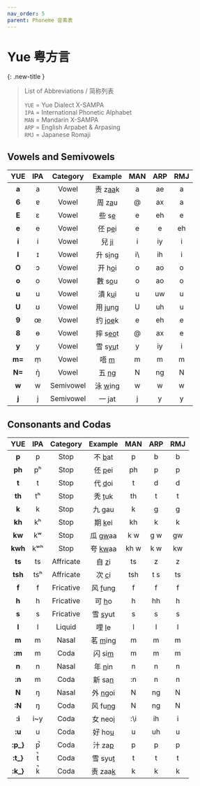 ```yaml
---
nav_order: 5
parent: Phoneme 音素表
---
```

# Yue 粤方言

{: .new-title }
> List of Abbreviations / 简称列表
>
> `YUE` = Yue Dialect X-SAMPA  
> `IPA` = International Phonetic Alphabet  
> `MAN` = Mandarin X-SAMPA  
> `ARP` = English Arpabet & Arpasing  
> `RMJ` = Japanese Romaji  

## Vowels and Semivowels

|YUE|IPA|Category|Example|MAN|ARP|RMJ|
|:----:|:----:|:----:|:----:|:----:|:----:|:----:|
|**a**|a|Vowel|责 z<u>aa</u>k|a|ae|a|
|**6**|ɐ|Vowel|周 z<u>a</u>u|@|ax|a|
|**E**|ɛ|Vowel|些 s<u>e</u>|e|eh|e|
|**e**|e|Vowel|伾 p<u>e</u>i|e|e|eh|
|**i**|i|Vowel|兒 j<u>i</u>|i|iy|i|
|**I**|ɪ|Vowel|升 s<u>i</u>ng|i\\ |ih|i|
|**O**|ɔ|Vowel|开 h<u>o</u>i|o|ao|o|
|**o**|o|Vowel|數 s<u>o</u>u|o|ao|o|
|**u**|u|Vowel|潰 k<u>u</u>i|u|uw|u|
|**U**|ʊ|Vowel|用 j<u>u</u>ng|U|uh|u|
|**9**|œ|Vowel|约 j<u>oe</u>k|e|eh|e|
|**8**|ɵ|Vowel|摔 s<u>eo</u>t|@|ax|e|
|**y**|y|Vowel|雪 s<u>yu</u>t|y|iy|i|
|**m=**|m̩|Vowel|唔 <u>m</u>|m|m|m|
|**N=**|ŋ̍|Vowel|五 <u>ng</u>|N|ng|N|
|**w**|w|Semivowel|泳 <u>w</u>ing|w|w|w|
|**j**|j|Semivowel|一 <u>j</u>at|j|y|y|

## Consonants and Codas

|YUE|IPA|Category|Example|MAN|ARP|RMJ|
|:----:|:----:|:----:|:----:|:----:|:----:|:----:|
|**p**|p|Stop|不 <u>b</u>at|p|b|b|
|**ph**|pʰ|Stop|伾 <u>p</u>ei|ph|p|p|
|**t**|t|Stop|代 <u>d</u>oi|t|d|d|
|**th**|tʰ|Stop|秃 <u>t</u>uk|th|t|t|
|**k**|k|Stop|九 <u>g</u>au|k|g|g|
|**kh**|kʰ|Stop|期 <u>k</u>ei|kh|k|k|
|**kw**|kʷ|Stop|瓜 <u>gw</u>aa|k w|g w|gw|
|**kwh**|kʷʰ|Stop|夸 <u>kw</u>aa|kh w|k w|kw|
|**ts**|ts|Affricate|自 <u>z</u>i|ts|z|z|
|**tsh**|tsʰ|Affricate|次 <u>c</u>i|tsh|t s|ts|
|**f**|f|Fricative|风 <u>f</u>ung|f|f|f|
|**h**|h|Fricative|可 <u>h</u>o|h|hh|h|
|**s**|s|Fricative|雪 <u>s</u>yut|s|s|s|
|**l**|l|Liquid|哩 <u>l</u>e|l|l|l|
|**m**|m|Nasal|茗 <u>m</u>ing|m|m|m|
|**:m**|m|Coda|闪 si<u>m</u>|m|m|m|
|**n**|n|Nasal|年 <u>n</u>in|n|n|n|
|**:n**|m|Coda|新 sa<u>n</u>|:n|n|n|
|**N**|ŋ|Nasal|外 <u>ng</u>oi|N|ng|N|
|**:N**|ŋ|Coda|风 fu<u>ng</u>|N|ng|N|
|**:i**|i~y|Coda|女 neo<u>i</u>|:\i|ih|i|
|**:u**|u|Coda|好 ho<u>u</u>|u|uh|u|
|**:p_}**|p̚|Coda|汁 za<u>p</u>|p|p|p|
|**:t_}**|t̚|Coda|雪 syu<u>t</u>|t|t|t|
|**:k_}**|k̚|Coda|责 zaa<u>k</u>|k|k|k|